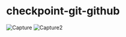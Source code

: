 # checkpoint-git-github
![Capture](https://user-images.githubusercontent.com/103499515/163632528-bb160754-ab20-4aaa-98ac-e10bfb5a03f2.PNG)
![Capture2](https://user-images.githubusercontent.com/103499515/163634105-bcd2d8a5-5ab3-49cd-b82b-1080906c242c.PNG)
